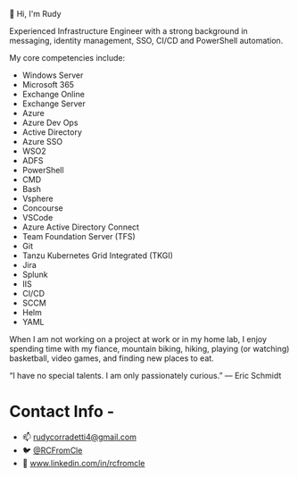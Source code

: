 
👋 Hi, I'm Rudy

Experienced Infrastructure Engineer with a strong background in messaging, identity management, SSO, CI/CD and PowerShell automation.

My core competencies include:

- Windows Server
- Microsoft 365
- Exchange Online
- Exchange Server
- Azure
- Azure Dev Ops
- Active Directory
- Azure SSO
- WSO2
- ADFS
- PowerShell
- CMD
- Bash
- Vsphere
- Concourse
- VSCode
- Azure Active Directory Connect
- Team Foundation Server (TFS)
- Git
- Tanzu Kubernetes Grid Integrated (TKGI)
- Jira
- Splunk
- IIS
- CI/CD
- SCCM
- Helm
- YAML

When I am not working on a project at work or in my home lab, I enjoy spending time with my fiance, mountain biking, hiking, playing (or watching) basketball, video games, and finding new places to eat.



“I have no special talents. I am only passionately curious.”
― Eric Schmidt

# Contact Info - 

- 📫 rudycorradetti4@gmail.com
- :bird: [@RCFromCle](https://twitter.com/RCFromCle) 
- :link: www.linkedin.com/in/rcfromcle

